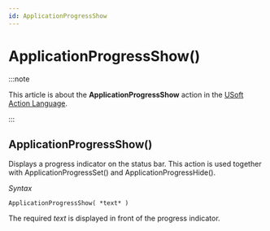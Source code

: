 ```yaml
---
id: ApplicationProgressShow
---
```


# ApplicationProgressShow()




:::note

This article is about the **ApplicationProgressShow** action in the [USoft Action Language](/Task_flow/Action_Language_reference/USoft_Action_Language.md).

:::

## **ApplicationProgressShow()**

Displays a progress indicator on the status bar. This action is used together with ApplicationProgressSet() and ApplicationProgressHide().

*Syntax*

```
ApplicationProgressShow( *text* )
```

The required *text* is displayed in front of the progress indicator.